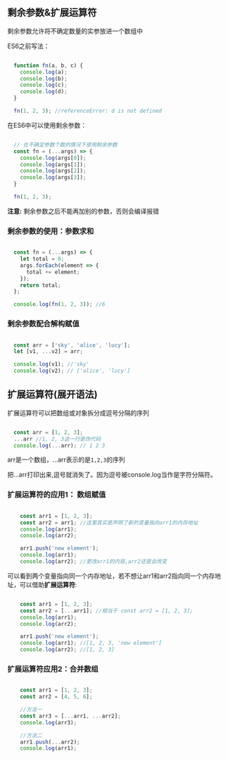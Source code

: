 ## 剩余参数&扩展运算符

剩余参数允许将不确定数量的实参放进一个数组中

ES6之前写法：

```javascript

  function fn(a, b, c) {
    console.log(a);
    console.log(b);
    console.log(c);
    console.log(d);
  }

  fn(1, 2, 3); //referenceError: d is not defined

```

在ES6中可以使用剩余参数：

```javascript

  // 在不确定参数个数的情况下使用剩余参数
  const fn = (...args) => {
    console.log(args[0]);
    console.log(args[1]);
    console.log(args[2]);
    console.log(args[3]);
  }

  fn(1, 2, 3);

```

**注意:** 剩余参数之后不能再加别的参数，否则会编译报错


### 剩余参数的使用：参数求和

```javascript

  const fn = (...args) => {
    let total = 0;
    args.forEach(element => {
      total += element;
    });
    return total;
  };

  console.log(fn(1, 2, 3)); //6

```

### 剩余参数配合解构赋值

```javascript

  const arr = ['sky', 'alice', 'lucy'];
  let [v1, ...v2] = arr;

  console.log(v1); //'sky'
  console.log(v2); // ['alice', 'lucy']

```


## 扩展运算符(展开语法)

扩展运算符可以把数组或对象拆分成逗号分隔的序列

```javascript

  const arr = [1, 2, 3];
  ...arr //1, 2, 3这一行是伪代码
  console.log(...arr); // 1 2 3

```

arr是一个数组，...arr表示的是`1,2,3`的序列

把...arr打印出来,逗号就消失了。因为逗号被console.log当作是字符分隔符。


### 扩展运算符的应用1： 数组赋值

```javascript

    const arr1 = [1, 2, 3];
    const arr2 = arr1; //这里其实是声明了新的变量指向arr1的内存地址
    console.log(arr1);
    console.log(arr2);

    arr1.push('new element');
    console.log(arr1);
    console.log(arr2); //更改arr1的内容,arr2还是会改变

```

可以看到两个变量指向同一个内存地址，若不想让arr1和arr2指向同一个内存地址，可以借助**扩展运算符**:

```javascript

    const arr1 = [1, 2, 3];
    const arr2 = [...arr1]; //相当于 const arr2 = [1, 2, 3];
    console.log(arr1);
    console.log(arr2);

    arr1.push('new element');
    console.log(arr1); //[1, 2, 3, 'new element']
    console.log(arr2); //[1, 2, 3]

```

### 扩展运算符应用2：合并数组

```javascript

    const arr1 = [1, 2, 3];
    const arr2 = [4, 5, 6];

    //方法一
    const arr3 = [...arr1, ...arr2];
    console.log(arr3);

    //方法二
    arr1.push(...arr2);
    console.log(arr1);

```